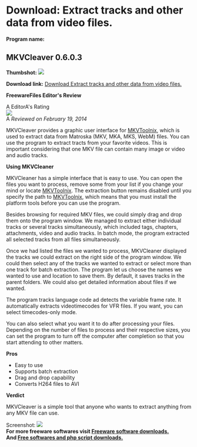 # Download: Extract tracks and other data from video files.

**Program name:**

## MKVCleaver 0.6.0.3

  
**Thumbshot:** ![](http://www.freewarefiles.com/screenshot/mkvcleaver_md.jpg)   
  
**Download link:** [Download Extract tracks and other data from video files.](http://freesoftwares.boysofts.com/MKVCleaver_program_97905.html)  
  


**FreewareFiles Editor's Review**  
  


A EditorA's Rating  
![](http://www.freewarefiles.com/images/rating/4.5.gif)  
A _Reviewed on February 19, 2014_   
  
MKVCleaver provides a graphic user interface for [MKVToolnix](http://www.freewarefiles.com/MKVToolnix_program_46425.html), which is used to extract data from Matroska (MKV, MKA, MKS, WebM) files. You can use the program to extract tracts from your favorite videos. This is important considering that one MKV file can contain many image or video and audio tracks. 

**Using MKVCleaner**

MKVCleaner has a simple interface that is easy to use. You can open the files you want to process, remove some from your list if you change your mind or locate [MKVToolnix](http://www.freewarefiles.com/MKVToolnix_program_46425.html). The extraction button remains disabled until you specify the path to [MKVToolnix](http://www.freewarefiles.com/MKVToolnix_program_46425.html), which means that you must install the platform tools before you can use the program.

Besides browsing for required MKV files, we could simply drag and drop them onto the program window. We managed to extract either individual tracks or several tracks simultaneously, which included tags, chapters, attachments, video and audio tracks. In batch mode, the program extracted all selected tracks from all files simultaneously.

Once we had listed the files we wanted to process, MKVCleaner displayed the tracks we could extract on the right side of the program window. We could then select any of the tracks we wanted to extract or select more than one track for batch extraction. The program let us choose the names we wanted to use and location to save them. By default, it saves tracks in the parent folders. We could also get detailed information about files if we wanted.

The program tracks language code ad detects the variable frame rate. It automatically extracts videotimecodes for VFR files. If you want, you can select timecodes-only mode.

You can also select what you want it to do after processing your files. Depending on the number of files to process and their respective sizes, you can set the program to turn off the computer after completion so that you start attending to other matters.

**Pros**

  * Easy to use 
  * Supports batch extraction 
  * Drag and drop capability 
  * Converts H264 files to AVI 

**Verdict**

MKVCleaver is a simple tool that anyone who wants to extract anything from any MKV file can use.

  
  
Screenshot: ![](http://www.freewarefiles.com/screenshot/mkvcleaver.jpg)   
**For more freeware softwares visit [Freeware software downloads.](http://freesoftwares.boysofts.com/)**   
**And [Free softwares and php script downloads.](http://www.boysofts.com/)**
